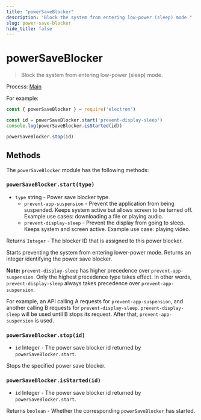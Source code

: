 ```yaml
---
title: "powerSaveBlocker"
description: "Block the system from entering low-power (sleep) mode."
slug: power-save-blocker
hide_title: false
---
```


# powerSaveBlocker

> Block the system from entering low-power (sleep) mode.

Process: [Main](latest/glossary.md#main-process)

For example:

```javascript
const { powerSaveBlocker } = require('electron')

const id = powerSaveBlocker.start('prevent-display-sleep')
console.log(powerSaveBlocker.isStarted(id))

powerSaveBlocker.stop(id)
```

## Methods

The `powerSaveBlocker` module has the following methods:

### `powerSaveBlocker.start(type)`

* `type` string - Power save blocker type.
  * `prevent-app-suspension` - Prevent the application from being suspended.
    Keeps system active but allows screen to be turned off. Example use cases:
    downloading a file or playing audio.
  * `prevent-display-sleep` - Prevent the display from going to sleep. Keeps
    system and screen active. Example use case: playing video.

Returns `Integer` - The blocker ID that is assigned to this power blocker.

Starts preventing the system from entering lower-power mode. Returns an integer
identifying the power save blocker.

**Note:** `prevent-display-sleep` has higher precedence over
`prevent-app-suspension`. Only the highest precedence type takes effect. In
other words, `prevent-display-sleep` always takes precedence over
`prevent-app-suspension`.

For example, an API calling A requests for `prevent-app-suspension`, and
another calling B requests for `prevent-display-sleep`. `prevent-display-sleep`
will be used until B stops its request. After that, `prevent-app-suspension`
is used.

### `powerSaveBlocker.stop(id)`

* `id` Integer - The power save blocker id returned by `powerSaveBlocker.start`.

Stops the specified power save blocker.

### `powerSaveBlocker.isStarted(id)`

* `id` Integer - The power save blocker id returned by `powerSaveBlocker.start`.

Returns `boolean` - Whether the corresponding `powerSaveBlocker` has started.
